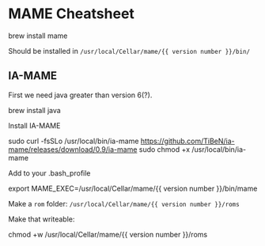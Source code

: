 # MAME Cheatsheet

  brew install mame

Should be installed in `/usr/local/Cellar/mame/{{ version number }}/bin/`

## IA-MAME

First we need java greater than version 6(?).

  brew install java

Install IA-MAME

  sudo curl -fsSLo /usr/local/bin/ia-mame https://github.com/TiBeN/ia-mame/releases/download/0.9/ia-mame
  sudo chmod +x /usr/local/bin/ia-mame

Add to your .bash_profile

  export MAME_EXEC=/usr/local/Cellar/mame/{{ version number }}/bin/mame

Make a `rom` folder: `/usr/local/Cellar/mame/{{ version number }}/roms`

Make that writeable:

  chmod +w /usr/local/Cellar/mame/{{ version number }}/roms
